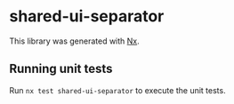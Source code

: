 # shared-ui-separator

This library was generated with [Nx](https://nx.dev).

## Running unit tests

Run `nx test shared-ui-separator` to execute the unit tests.
